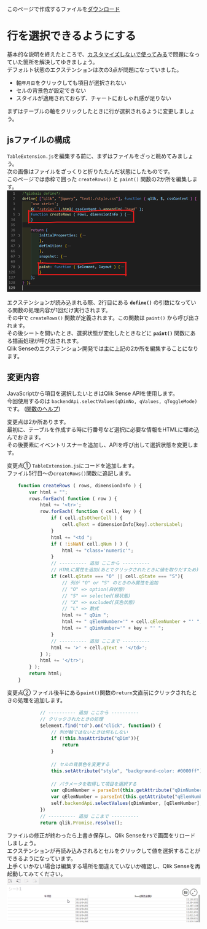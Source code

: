 このページで作成するファイルを[ダウンロード](https://github.com/ISLdekura/QsExtensionTutorialSite/tree/master/Working_Extension/1_4)

# 行を選択できるようにする
基本的な説明を終えたところで、[カスタマイズしないで使ってみる](Tutorial1/Use_Default_Extension.md)で問題になっていた箇所を解決してゆきましょう。  
デフォルト状態のエクステンションは次の3点が問題になっていました。

- 軸`年月日`をクリックしても項目が選択されない
- セルの背景色が設定できない
- スタイルが適用されておらず、チャートにおしゃれ感が足りない

まずはテーブルの軸をクリックしたときに行が選択されるように変更しましょう。

## jsファイルの構成
`TableExtension.js`を編集する前に、まずはファイルをざっと眺めてみましょう。  
次の画像はファイルをざっくりと折りたたんだ状態にしたものです。  
このページでは赤枠で囲った `createRows()` と `paint()` 関数の2か所を編集します。
![Js_Folded](img/Js_Folded.png)

エクステンションが読み込まれる際、2行目にある **`define()`** の引数になっている関数の処理内容が1回だけ実行されます。  
その中で `createRows()` 関数が定義されます。この関数は `paint()` から呼び出されます。  
その後シートを開いたとき、選択状態が変化したときなどに **`paint()`** 関数にある描画処理が呼び出されます。  
Qlik Senseのエクステンション開発では主に上記の2か所を編集することになります。

## 変更内容
JavaScriptから項目を選択したいときはQlik Sense APIを使用します。  
今回使用するのは `backendApi.selectValues(qDimNo, qValues, qToggleMode)`です。
([関数のヘルプ](https://help.qlik.com/en-US/sense-developer/June2019/Subsystems/APIs/Content/Sense_ClientAPIs/BackendAPI/selectvalues-method.htm)) 

変更点は2か所あります。  
最初に、テーブルを作成する時に行番号など選択に必要な情報をHTMLに埋め込んでおきます。  
その後要素にイベントリスナーを追加し、APIを呼び出して選択状態を変更します。

変更点①
`TableExtension.js`にコードを追加します。  
ファイル5行目～の`createRows()`関数に追記します。
```js
	function createRows ( rows, dimensionInfo ) {
		var html = "";
		rows.forEach( function ( row ) {
			html += '<tr>';
			row.forEach( function ( cell, key ) {
				if ( cell.qIsOtherCell ) {
					cell.qText = dimensionInfo[key].othersLabel;
				}
				html += "<td ";
				if ( !isNaN( cell.qNum ) ) {
					html += "class='numeric'";
				}
                // ---------- 追加 ここから ----------
                // HTMLに属性を追加(あとでクリックされたときに値を取りだすため)
				if (cell.qState === "O" || cell.qState === "S"){
					// 列が "O" or "S" のときのみ属性を追加
                    // "O" => option(白状態)
                    // "S" => selected(緑状態) 
                    // "X" => excluded(灰色状態)
                    // "L" => 数式
					html += " qDim ";
					html += " qElemNumber='" + cell.qElemNumber + "' ";
					html += " qDimNumber='" + key + "' ";
				}
                // ---------- 追加 ここまで ----------
				html += '>' + cell.qText + '</td>';
			} );
			html += '</tr>';
		} );
		return html;
	}
```

変更点②
ファイル後半にある`paint()`関数の`return`文直前にクリックされたときの処理を追加します。  
```js
			// ---------- 追加 ここから ----------
			// クリックされたときの処理
			$element.find("td").on("click", function() {
				// 列が軸ではないときは何もしない
				if (!this.hasAttribute("qDim")){
					return
				}

                // セルの背景色を変更する
                this.setAttribute("style", "background-color: #0000ff");

				// パラメータを取得して項目を選択する
				var qDimNumber = parseInt(this.getAttribute("qDimNumber"));
				var qElemNumber = parseInt(this.getAttribute("qElemNumber"));
				self.backendApi.selectValues(qDimNumber, [qElemNumber], true);
			})
			// ---------- 追加 ここまで ----------
			return qlik.Promise.resolve();
```

ファイルの修正が終わったら上書き保存し、Qlik Senseを`F5`で画面をリロードしましょう。  
エクステンションが再読み込みされるとセルをクリックして値を選択することができるようになっています。  
上手くいかない場合は編集する場所を間違えていないか確認し、Qlik Senseを再起動してみてください。  
![Click_And_Select](img/Click_And_Select.gif)

